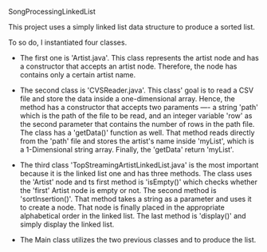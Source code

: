 SongProcessingLinkedList

This project uses a simply linked list data structure to produce a sorted list.

To so do, I instantiated four classes.

- The first one is 'Artist.java'. This class represents the artist node and has a
  constructor that accepts an artist node. Therefore, the node has contains only a certain
  artist name.
  
- The second class is 'CVSReader.java'. This class' goal is to read a CSV file and store the
  data inside a one-dimensional array. Hence, the method has a constructor that accepts
  two paraments —- a string 'path' which is the path of the file to be read, and an integer
  variable 'row' as the second parameter that contains the number of rows in the path file.
  The class has a 'getData()' function as well. That method reads directly from the 'path'
  file and stores the artist's name inside 'myList', which is a 1-Dimensional string array.
  Finally, the 'getData' return 'myList'.
  
- The third class 'TopStreamingArtistLinkedList.java' is the most important because it is the
  linked list one and has three methods. The class uses the 'Artist' node and ts first method is
  'isEmpty()' which checks whether the 'first' Artist node is empty or not. The second method is
  'sortInsertion()'. That method takes a string as a parameter and uses it to create a node. That node
  is finally placed in the appropriate alphabetical order in the linked list. The last method is
  'display()' and simply display the linked list.
  
- The Main class utilizes the two previous classes and to produce the list.
